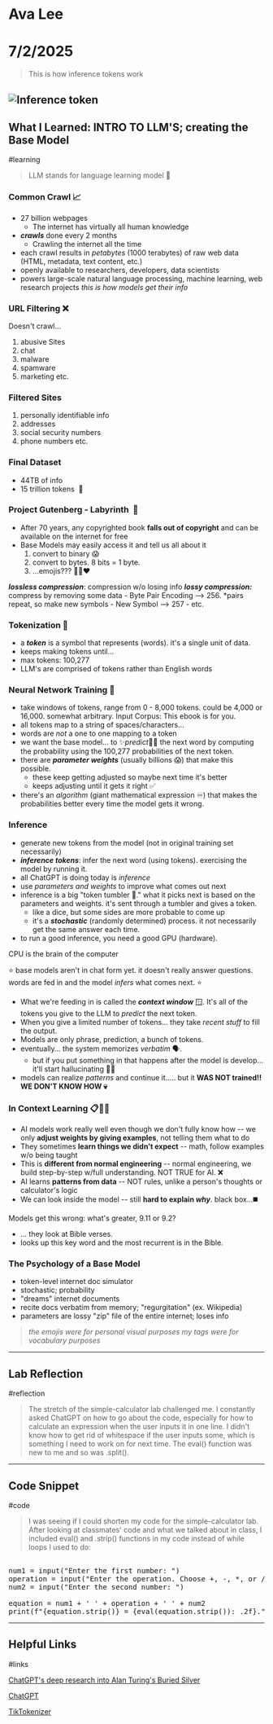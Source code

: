 # Ava Lee

# 7/2/2025

> This is how inference tokens work

![Inference token](https://i.imgur.com/tUmtw7n.png)
---
## What I Learned: INTRO TO LLM'S; creating the Base Model
#learning

> LLM stands for language learning model 🤔
### Common Crawl 📈
- 27 billion webpages
	- The internet has virtually all human knowledge
- ***crawls*** done every 2 months
	- Crawling the internet all the time
- each crawl results in *petabytes* (1000 terabytes) of raw web data (HTML, metadata, text content, etc.)
- openly available to researchers, developers, data scientists
- powers large-scale natural language processing, machine learning, web research projects
 *this is how models get their info*
### URL Filtering ❌
Doesn't crawl...
1. abusive Sites
2. chat
3. malware
4. spamware
5. marketing
etc.
### Filtered Sites 
1. personally identifiable info
2. addresses
3. social security numbers
4. phone numbers
etc.
### Final Dataset
- 44TB of info
- 15 trillion tokens  🤯
### Project Gutenberg - Labyrinth  📖
- After 70 years, any copyrighted book **falls out of copyright** and can be available on the internet for free
- Base Models may easily access it and tell us all about it
	1. convert to binary 😱
	2. convert to bytes. 8 bits = 1 byte.
	3. ...emojis??? 🌽🤯❤️

***lossless compression***: compression w/o losing info
***lossy compression:*** compress by removing some data
	- Byte Pair Encoding --> 256. *pairs repeat, so make new symbols
	- New Symbol --> 257
	- etc.

### Tokenization 💝
- a ***token*** is a symbol that represents (words). it's a single unit of data.
- keeps making tokens until...
- max tokens: 100,277
- LLM's are comprised of tokens rather than English words

### Neural Network Training 💪
- take windows of tokens, range from 0 - 8,000 tokens. could be 4,000 or 16,000. somewhat arbitrary. Input Corpus: This ebook is for you. 
- all tokens map to a string of spaces/characters...
- words are *not* a one to one mapping to a token
- we want the base model... to ✨*predict*🔮✨ the next word by computing the probability using the 100,277 probabilities of the next token.
- there are ***parameter weights*** (usually billions 😱) that make this possible. 
	- these keep getting adjusted so maybe next time it's better
	- keeps adjusting until it gets it right ✅
- there's an *algorithm* (giant mathematical expression ♾️) that makes the probabilities better every time the model gets it wrong.
### Inference
- generate new tokens from the model (not in original training set necessarily)
- ***inference tokens***: infer the next word (using tokens). exercising the model by running it.
- all ChatGPT is doing today is *inference*
- use *parameters and weights* to improve what comes out next
- inference is a big "token tumbler 🎲." what it picks next is based on the parameters and weights. it's sent through a tumbler and gives a token.
	- like a dice, but some sides are more probable to come up
	- it's a ***stochastic*** (randomly determined) process. it not necessarily get the same answer each time.
- to run a good inference, you need a good GPU (hardware).

CPU is the brain of the computer

⭐️ base models aren't in chat form yet. it doesn't really answer questions. words are fed in and the model *infers* what comes next. ⭐️
- What we're feeding in is called the ***context window*** 🪟. It's all of the tokens you give to the LLM to *predict* the next token.
- When you give a limited number of tokens... they take *recent stuff* to fill the output.
- Models are only phrase, prediction, a bunch of tokens.
- eventually... the system memorizes *verbatim* 🗣️. 
	- but if you put something in that happens after the model is develop... it'll start hallucinating 😵‍💫
- models can realize *patterns* and continue it..... but it **WAS NOT trained‼️ WE DON'T KNOW HOW 💀**

### In Context Learning 📋📖📝
- AI models work really well even though we don't fully know how -- we only **adjust weights by giving examples**, not telling them what to do
- They sometimes **learn things we didn't expect** -- math, follow examples w/o being taught
- This is **different from normal engineering** -- normal engineering, we build step-by-step w/full understanding. NOT TRUE for AI. ❌
- AI learns **patterns from data** -- NOT rules, unlike a person's thoughts or calculator's logic 
- We can look inside the model -- still **hard to explain *why***. black box...◼️

Models get this wrong: what's greater, 9.11 or 9.2?
- ... they look at Bible verses.
- looks up this key word and the most recurrent is in the Bible.

### The Psychology of a Base Model
- token-level internet doc simulator
- stochastic; probability
- "dreams" internet documents
- recite docs verbatim from memory; "regurgitation" (ex. Wikipedia)
- parameters are lossy "zip" file of the entire internet; loses info



> *the emojis were for personal visual purposes*
> *my tags were for vocabulary purposes*


---

##  Lab Reflection
#reflection

> The stretch of the simple-calculator lab challenged me. I constantly asked ChatGPT on how to go about the code, especially for how to calculate an expression when the user inputs it in one line. I didn't know how to get rid of whitespace if the user inputs some, which is something I need to work on for next time. The eval() function was new to me and so was .split().

---
## Code Snippet
#code

> I was seeing if I could shorten my code for the simple-calculator lab. After looking at classmates' code and what we talked about in class, I included eval() and .strip() functions in my code instead of while loops I used to do:
<pre> 
num1 = input("Enter the first number: ")
operation = input("Enter the operation. Choose +, -, *, or /: ")
num2 = input("Enter the second number: ")

equation = num1 + ' ' + operation + ' ' + num2
print(f"{equation.strip()} = {eval(equation.strip()): .2f}.")
</pre>
---
## Helpful Links
#links

[ChatGPT's deep research into Alan Turing's Buried Silver](https://lms.turingguild.com/courses/8/library/reck3MvZ3oUqV9eDh)

[ChatGPT](https://chatgpt.com/c/686587f2-16ec-8013-a768-32fa9a146109)

[TikTokenizer](https://tiktokenizer.vercel.app/?model=cl100k_base)


